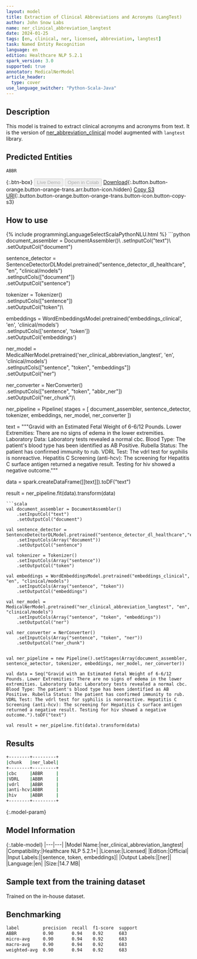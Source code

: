 ```yaml
---
layout: model
title: Extraction of Clinical Abbreviations and Acronyms (LangTest)
author: John Snow Labs
name: ner_clinical_abbreviation_langtest
date: 2024-01-25
tags: [en, clinical, ner, licensed, abbreviation, langtest]
task: Named Entity Recognition
language: en
edition: Healthcare NLP 5.2.1
spark_version: 3.0
supported: true
annotator: MedicalNerModel
article_header:
  type: cover
use_language_switcher: "Python-Scala-Java"
---
```


## Description

This model is trained to extract clinical acronyms and acronyms from text. It is the version of [ner_abbreviation_clinical](https://nlp.johnsnowlabs.com/2021/12/30/ner_abbreviation_clinical_en.html) model augmented with `langtest` library.

## Predicted Entities

`ABBR`

{:.btn-box}
<button class="button button-orange" disabled>Live Demo</button>
<button class="button button-orange" disabled>Open in Colab</button>
[Download](https://s3.amazonaws.com/auxdata.johnsnowlabs.com/clinical/models/ner_clinical_abbreviation_langtest_en_5.2.1_3.0_1706208855884.zip){:.button.button-orange.button-orange-trans.arr.button-icon.hidden}
[Copy S3 URI](s3://auxdata.johnsnowlabs.com/clinical/models/ner_clinical_abbreviation_langtest_en_5.2.1_3.0_1706208855884.zip){:.button.button-orange.button-orange-trans.button-icon.button-copy-s3}

## How to use



<div class="tabs-box" markdown="1">
{% include programmingLanguageSelectScalaPythonNLU.html %}
```python
document_assembler = DocumentAssembler()\
    .setInputCol("text")\
    .setOutputCol("document")

sentence_detector = SentenceDetectorDLModel.pretrained("sentence_detector_dl_healthcare", "en", "clinical/models")\
    .setInputCols(["document"])\
    .setOutputCol("sentence")

tokenizer = Tokenizer()\
    .setInputCols(["sentence"])\
    .setOutputCol("token")\

embeddings = WordEmbeddingsModel.pretrained('embeddings_clinical', 'en', 'clinical/models') \
    .setInputCols(['sentence', 'token']) \
    .setOutputCol('embeddings')

ner_model = MedicalNerModel.pretrained('ner_clinical_abbreviation_langtest', 'en', 'clinical/models') \
    .setInputCols(["sentence", "token", "embeddings"]) \
    .setOutputCol("ner")

ner_converter = NerConverter() \
    .setInputCols(["sentence", "token", "abbr_ner"]) \
    .setOutputCol("ner_chunk")\


ner_pipeline = Pipeline(
        stages = [
        document_assembler,
        sentence_detector,
        tokenizer,
        embeddings,
        ner_model,
        ner_converter
])

text = """Gravid with an Estimated Fetal Weight of 6-6/12 Pounds. Lower Extremities: There are no signs of edema in the lower extremities. Laboratory Data: Laboratory tests revealed a normal cbc. Blood Type: The patient's blood type has been identified as AB Positive. Rubella Status: The patient has confirmed immunity to rub. VDRL Test: The vdrl test for syphilis is nonreactive. Hepatitis C Screening (anti-hcv): The screening for Hepatitis C surface antigen returned a negative result. Testing for hiv showed a negative outcome."""

data = spark.createDataFrame([[text]]).toDF("text")

result = ner_pipeline.fit(data).transform(data)
```
```scala
val document_assembler = DocumentAssembler()
    .setInputCol("text")
    .setOutputCol("document")

val sentence_detector = SentenceDetectorDLModel.pretrained("sentence_detector_dl_healthcare","en","clinical/models")
    .setInputCols(Array("document"))
    .setOutputCol("sentence")

val tokenizer = Tokenizer()
    .setInputCols(Array("sentence"))
    .setOutputCol("token")

val embeddings = WordEmbeddingsModel.pretrained("embeddings_clinical", "en", "clinical/models") 
    .setInputCols(Array("sentence", "token")) 
    .setOutputCol("embeddings")

val ner_model = MedicalNerModel.pretrained("ner_clinical_abbreviation_langtest", "en", "clinical/models") 
    .setInputCols(Array("sentence", "token", "embeddings")) 
    .setOutputCol("ner")

val ner_converter = NerConverter() 
    .setInputCols(Array("sentence", "token", "ner")) 
    .setOutputCol("ner_chunk")


val ner_pipeline = new Pipeline().setStages(Array(document_assembler, sentence_aetector, tokenizer, embeddings, ner_model, ner_converter))

val data = Seq("Gravid with an Estimated Fetal Weight of 6-6/12 Pounds. Lower Extremities: There are no signs of edema in the lower extremities. Laboratory Data: Laboratory tests revealed a normal cbc. Blood Type: The patient's blood type has been identified as AB Positive. Rubella Status: The patient has confirmed immunity to rub. VDRL Test: The vdrl test for syphilis is nonreactive. Hepatitis C Screening (anti-hcv): The screening for Hepatitis C surface antigen returned a negative result. Testing for hiv showed a negative outcome.").toDF("text")

val result = ner_pipeline.fit(data).transform(data)
```
</div>

## Results

```bash
+--------+---------+
|chunk   |ner_label|
+--------+---------+
|cbc     |ABBR     |
|VDRL    |ABBR     |
|vdrl    |ABBR     |
|anti-hcv|ABBR     |
|hiv     |ABBR     |
+--------+---------+
```

{:.model-param}
## Model Information

{:.table-model}
|---|---|
|Model Name:|ner_clinical_abbreviation_langtest|
|Compatibility:|Healthcare NLP 5.2.1+|
|License:|Licensed|
|Edition:|Official|
|Input Labels:|[sentence, token, embeddings]|
|Output Labels:|[ner]|
|Language:|en|
|Size:|14.7 MB|

## Sample text from the training dataset

Trained on the in-house dataset.

## Benchmarking

```bash
label         precision  recall  f1-score  support 
ABBR          0.90       0.94    0.92      683     
micro-avg     0.90       0.94    0.92      683     
macro-avg     0.90       0.94    0.92      683     
weighted-avg  0.90       0.94    0.92      683     
```